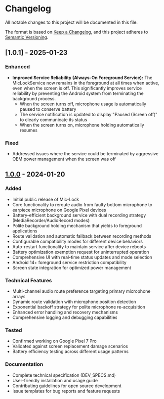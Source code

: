 # Changelog

All notable changes to this project will be documented in this file.

The format is based on [Keep a Changelog](https://keepachangelog.com/en/1.0.0/),
and this project adheres to [Semantic Versioning](https://semver.org/spec/v2.0.0.html).

## [1.0.1] - 2025-01-23

### Enhanced
- **Improved Service Reliability (Always-On Foreground Service):** The MicLockService now remains in the foreground at all times when active, even when the screen is off. This significantly improves service reliability by preventing the Android system from terminating the background process.
  - When the screen turns off, microphone usage is automatically paused to conserve battery
  - The service notification is updated to display "Paused (Screen off)" to clearly communicate its status
  - When the screen turns on, microphone holding automatically resumes

### Fixed
- Addressed issues where the service could be terminated by aggressive OEM power management when the screen was off

## [1.0.0] - 2024-01-20

### Added
- Initial public release of Mic-Lock
- Core functionality to reroute audio from faulty bottom microphone to earpiece microphone on Google Pixel devices
- Battery-efficient background service with dual recording strategy (MediaRecorder/AudioRecord modes)
- Polite background holding mechanism that yields to foreground applications
- Route validation and automatic fallback between recording methods
- Configurable compatibility modes for different device behaviors
- Auto-restart functionality to maintain service after device reboots
- Battery optimization exemption request for uninterrupted operation
- Comprehensive UI with real-time status updates and mode selection
- Android 14+ foreground service restriction compatibility
- Screen state integration for optimized power management

### Technical Features
- Multi-channel audio route preference targeting primary microphone arrays
- Dynamic route validation with microphone position detection
- Exponential backoff strategy for polite microphone re-acquisition
- Enhanced error handling and recovery mechanisms
- Comprehensive logging and debugging capabilities

### Tested
- Confirmed working on Google Pixel 7 Pro
- Validated against screen replacement damage scenarios
- Battery efficiency testing across different usage patterns

### Documentation
- Complete technical specification (DEV_SPECS.md)
- User-friendly installation and usage guide
- Contributing guidelines for open source development
- Issue templates for bug reports and feature requests

[1.0.0]: https://github.com/yourusername/mic-lock/releases/tag/v1.0.0